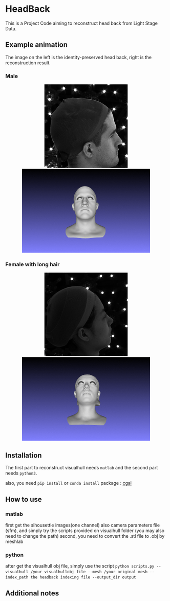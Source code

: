 # HeadBack
This is a Project Code aiming to reconstruct head back from Light Stage Data.

## Example animation
The image on the left is the identity-preserved head back, right is the reconstruction result.
### Male
<p align='center'>
  <img src='gif/cam06.png' width='260'/>
  <img src='gif/owen.gif' width='400'/>
</p>

### Female with long hair
<p align='center'>
  <img src='gif/mingming.png' width='260'/>
  <img src='gif/mingming.gif' width='400'/>
</p>

## Installation

The first part to reconstruct visualhull needs ```matlab``` and the second part needs ```python3```.

also, you need ```pip install``` or ```conda install``` package : [cgal](https://github.com/CGAL)

## How to use
  ### matlab 
   first get the sihousettle images(one channel) also camera parameters file (sfm), and simply try the scripts provided on visualhull folder
   (you may also need to change the path)
   second, you need to convert the .stl file to .obj by meshlab
  ### python
  after get the visualhull obj file, simply use the script ```python scripts.py --visualhull /your visualhullobj file --mesh /your original mesh --index_path the headback indexing file --output_dir output ```

## Additional notes
